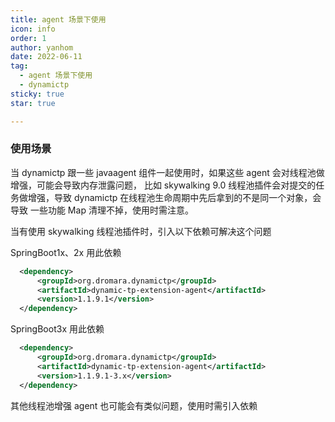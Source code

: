 ```yaml
---
title: agent 场景下使用
icon: info
order: 1
author: yanhom
date: 2022-06-11
tag:
  - agent 场景下使用
  - dynamictp
sticky: true
star: true

---
```


### 使用场景

当 dynamictp 跟一些 javaagent 组件一起使用时，如果这些 agent 会对线程池做增强，可能会导致内存泄露问题，
比如 skywalking 9.0 线程池插件会对提交的任务做增强，导致 dynamictp 在线程池生命周期中先后拿到的不是同一个对象，会导致
一些功能 Map 清理不掉，使用时需注意。

当有使用 skywalking 线程池插件时，引入以下依赖可解决这个问题

SpringBoot1x、2x 用此依赖

```xml
  <dependency>
      <groupId>org.dromara.dynamictp</groupId>
      <artifactId>dynamic-tp-extension-agent</artifactId>
      <version>1.1.9.1</version>
  </dependency>
 ```

SpringBoot3x 用此依赖

```xml
  <dependency>
      <groupId>org.dromara.dynamictp</groupId>
      <artifactId>dynamic-tp-extension-agent</artifactId>
      <version>1.1.9.1-3.x</version>
  </dependency>
 ```

其他线程池增强 agent 也可能会有类似问题，使用时需引入依赖
